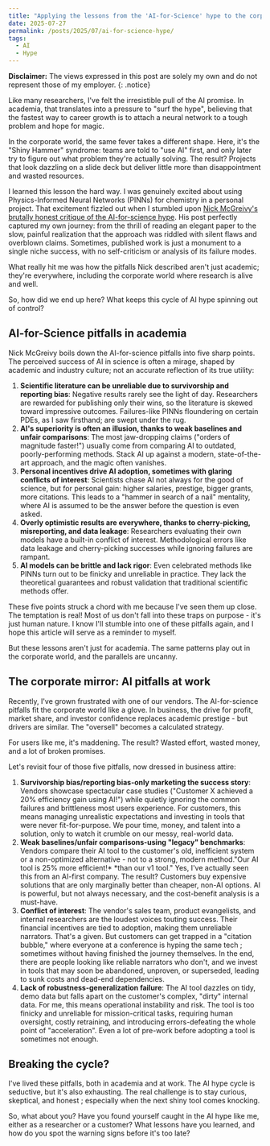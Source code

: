 ```yaml
---
title: "Applying the lessons from the 'AI-for-Science' hype to the corporate world"
date: 2025-07-27
permalink: /posts/2025/07/ai-for-science-hype/
tags:
  - AI
  - Hype
---
```


**Disclaimer:** The views expressed in this post are solely my own and do not represent those of my employer.
{: .notice}

Like many researchers, I've felt the irresistible pull of the AI promise. In academia, that translates into a pressure to "surf the hype", believing that the fastest way to career growth is to attach a neural network to a tough problem and hope for magic.

In the corporate world, the same fever takes a different shape. Here, it's the "Shiny Hammer" syndrome: teams are told to "use AI" first, and only later try to figure out what problem they're actually solving. The result? Projects that look dazzling on a slide deck but deliver little more than disappointment and wasted resources.

I learned this lesson the hard way. I was genuinely excited about using Physics-Informed Neural Networks (PINNs) for chemistry in a personal project. That excitement fizzled out when I stumbled upon [Nick McGreivy's brutally honest critique of the AI-for-science hype](https://www.understandingai.org/p/i-got-fooled-by-ai-for-science-hypeheres?r=2zm2nw&utm_campaign=post&utm_medium=email&triedRedirect=true). His post perfectly captured my own journey: from the thrill of reading an elegant paper to the slow, painful realization that the approach was riddled with silent flaws and overblown claims. Sometimes, published work is just a monument to a single niche success, with no self-criticism or analysis of its failure modes.

What really hit me was how the pitfalls Nick described aren't just academic; they're everywhere, including the corporate world where research is alive and well.

So, how did we end up here? What keeps this cycle of AI hype spinning out of control?

## AI-for-Science pitfalls in academia

Nick McGreivy boils down the AI-for-science pitfalls into five sharp points. The perceived success of AI in science is often a mirage, shaped by academic and industry culture; not an accurate reflection of its true utility:

1. **Scientific literature can be unreliable due to survivorship and reporting bias**: Negative results rarely see the light of day. Researchers are rewarded for publishing only their wins, so the literature is skewed toward impressive outcomes. Failures-like PINNs floundering on certain PDEs, as I saw firsthand; are swept under the rug.
2. **AI's superiority is often an illusion, thanks to weak baselines and unfair comparisons**: The most jaw-dropping claims ("orders of magnitude faster!") usually come from comparing AI to outdated, poorly-performing methods. Stack AI up against a modern, state-of-the-art approach, and the magic often vanishes.
3. **Personal incentives drive AI adoption, sometimes with glaring conflicts of interest**: Scientists chase AI not always for the good of science, but for personal gain: higher salaries, prestige, bigger grants, more citations. This leads to a "hammer in search of a nail" mentality, where AI is assumed to be the answer before the question is even asked.
4. **Overly optimistic results are everywhere, thanks to cherry-picking, misreporting, and data leakage**: Researchers evaluating their own models have a built-in conflict of interest. Methodological errors like data leakage and cherry-picking successes while ignoring failures are rampant.
5. **AI models can be brittle and lack rigor**: Even celebrated methods like PINNs turn out to be finicky and unreliable in practice. They lack the theoretical guarantees and robust validation that traditional scientific methods offer.

These five points struck a chord with me because I've seen them up close. The temptation is real! Most of us don't fall into these traps on purpose - it's just human nature. I know I'll stumble into one of these pitfalls again, and I hope this article will serve as a reminder to myself.

But these lessons aren't just for academia. The same patterns play out in the corporate world, and the parallels are uncanny.

## The corporate mirror: AI pitfalls at work

Recently, I've grown frustrated with one of our vendors. The AI-for-science pitfalls fit the corporate world like a glove. In business, the drive for profit, market share, and investor confidence replaces academic prestige - but drivers are similar. The "oversell" becomes a calculated strategy.

For users like me, it's maddening. The result? Wasted effort, wasted money, and a lot of broken promises.

Let's revisit four of those five pitfalls, now dressed in business attire:

1. **Survivorship bias/reporting bias-only marketing the success story**: Vendors showcase spectacular case studies ("Customer X achieved a 20% efficiency gain using AI!") while quietly ignoring the common failures and brittleness most users experience. For customers, this means managing unrealistic expectations and investing in tools that were never fit-for-purpose. We pour time, money, and talent into a solution, only to watch it crumble on our messy, real-world data.
2. **Weak baselines/unfair comparisons-using "legacy" benchmarks**: Vendors compare their AI tool to the customer's old, inefficient system or a non-optimized alternative - not to a strong, modern method."Our AI tool is 25% more efficient!* *than our v1 tool." Yes, I've actually seen this from an AI-first company. The result? Customers buy expensive solutions that are only marginally better than cheaper, non-AI options. AI is powerful, but not always necessary, and the cost-benefit analysis is a must-have.
3. **Conflict of interest**: The vendor's sales team, product evangelists, and internal researchers are the loudest voices touting success. Their financial incentives are tied to adoption, making them unreliable narrators. That's a given. But customers can get trapped in a "citation bubble," where everyone at a conference is hyping the same tech ; sometimes without having finished the journey themselves. In the end, there are people looking like reliable narrators who don't, and we invest in tools that may soon be abandoned, unproven, or superseded, leading to sunk costs and dead-end dependencies.
4. **Lack of robustness-generalization failure**: The AI tool dazzles on tidy, demo data but falls apart on the customer's complex, "dirty" internal data. For me, this means operational instability and risk. The tool is too finicky and unreliable for mission-critical tasks, requiring human oversight, costly retraining, and introducing errors-defeating the whole point of "acceleration". Even a lot of pre-work before adopting a tool is sometimes not enough.

## Breaking the cycle?

I've lived these pitfalls, both in academia and at work. The AI hype cycle is seductive, but it's also exhausting. The real challenge is to stay curious, skeptical, and honest ; especially when the next shiny tool comes knocking.

So, what about you? Have you found yourself caught in the AI hype like me, either as a researcher or a customer? What lessons have you learned, and how do you spot the warning signs before it's too late?
